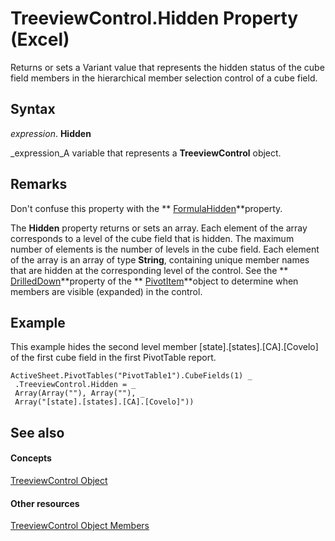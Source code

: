 
# TreeviewControl.Hidden Property (Excel)

Returns or sets a Variant value that represents the hidden status of the cube field members in the hierarchical member selection control of a cube field.


## Syntax

 _expression_. **Hidden**

 _expression_A variable that represents a  **TreeviewControl** object.


## Remarks

Don't confuse this property with the  ** [FormulaHidden](b6425c86-7e20-e34e-2d96-eb16075c20b6.md)**property.

The  **Hidden** property returns or sets an array. Each element of the array corresponds to a level of the cube field that is hidden. The maximum number of elements is the number of levels in the cube field. Each element of the array is an array of type **String**, containing unique member names that are hidden at the corresponding level of the control. See the  ** [DrilledDown](863909c6-7d2c-4b54-7fb9-de79a6487e4d.md)**property of the  ** [PivotItem](5829a1d9-0924-9ce8-1120-229e4595285a.md)**object to determine when members are visible (expanded) in the control.


## Example

This example hides the second level member [state].[states].[CA].[Covelo] of the first cube field in the first PivotTable report.


```
ActiveSheet.PivotTables("PivotTable1").CubeFields(1) _ 
 .TreeviewControl.Hidden = _ 
 Array(Array(""), Array(""), _ 
 Array("[state].[states].[CA].[Covelo]"))
```


## See also


#### Concepts


 [TreeviewControl Object](32a5e647-14e0-d2a8-05f7-a01db9250a88.md)
#### Other resources


 [TreeviewControl Object Members](1b242488-8520-476d-779c-1c8ee63631f0.md)

